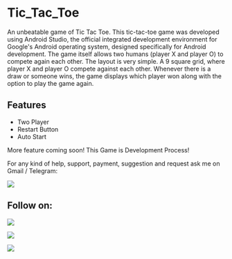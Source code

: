 # Tic_Tac_Toe

An unbeatable game of Tic Tac Toe. This tic-tac-toe game was developed using Android Studio, the official integrated development environment for Google's Android operating system, designed specifically for Android development. The game itself allows two humans (player X and player O) to compete again each other. The layout is very simple. A 9 square grid, where player X and player O compete against each other. Whenever there is a draw or someone wins, the game displays which player won along with the option to play the game again.

## Features
- Two Player
- Restart Button
- Auto Start

More feature coming soon! This Game is Development Process!

For any kind of help, support, payment, suggestion and request ask me on Gmail / Telegram:

<a href="https://t.me/CyberClans"><img src="https://img.shields.io/badge/Telegram-Group%20Telegram%20Join-blue.svg?logo=telegram"></a>

## Follow on:
<p align="left">
<a href="https://github.com/palahsu"><img src="https://img.shields.io/badge/GitHub-Follow%20on%20GitHub-inactive.svg?logo=github"></a>
</p><p align="left">
<a href="https://www.facebook.com/aduri.knox01/"><img src="https://img.shields.io/badge/Facebook-Follow%20on%20Facebook-blue.svg?logo=facebook"></a>
</p><p align="left">
<a href="https://t.me/AD0000000"><img src="https://img.shields.io/badge/Telegram-Contact%20Telegram%20Profile-blue.svg?logo=telegram"></a>
</p><p align="left"> 
